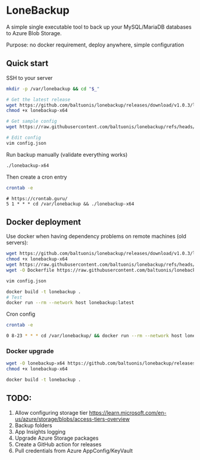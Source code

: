 # LoneBackup

A simple single executable tool to back up your MySQL/MariaDB databases to Azure Blob Storage.

Purpose: no docker requirement, deploy anywhere, simple configuration

## Quick start

SSH to your server

```bash
mkdir -p /var/lonebackup && cd "$_"

# Get the latest release
wget https://github.com/baltuonis/lonebackup/releases/download/v1.0.3/lonebackup-x64
chmod +x lonebackup-x64

# Get sample config
wget https://raw.githubusercontent.com/baltuonis/lonebackup/refs/heads/master/LoneBackup.App/config.json

# Edit config
vim config.json
```

Run backup manually (validate everything works)

```bash
./lonebackup-x64 
```

Then create a cron entry

```bash
crontab -e
```

```crontab
# https://crontab.guru/
5 1 * * * cd /var/lonebackup && ./lonebackup-x64
```

## Docker deployment

Use docker when having dependency problems on remote machines (old servers):

```bash
wget https://github.com/baltuonis/lonebackup/releases/download/v1.0.3/lonebackup-x64
chmod +x lonebackup-x64
wget https://raw.githubusercontent.com/baltuonis/lonebackup/refs/heads/master/LoneBackup.App/config.json
wget -O Dockerfile https://raw.githubusercontent.com/baltuonis/lonebackup/refs/heads/master/Dockerfile-remote

vim config.json

docker build -t lonebackup . 
# Test
docker run --rm --network host lonebackup:latest 
```


Cron config

```bash
crontab -e

0 8-23 * * * cd /var/lonebackup/ && docker run --rm --network host lonebackup 
```

### Docker upgrade

```bash
wget -O lonebackup-x64 https://github.com/baltuonis/lonebackup/releases/download/v1.0.3/lonebackup-x64
chmod +x lonebackup-x64

docker build -t lonebackup . 
```

## TODO:

1. Allow configuring storage tier https://learn.microsoft.com/en-us/azure/storage/blobs/access-tiers-overview
2. Backup folders
3. App Insights logging
4. Upgrade Azure Storage packages
5. Create a GitHub action for releases
6. Pull credentials from Azure AppConfig/KeyVault
